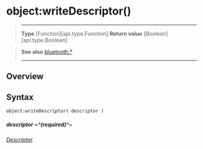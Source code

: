 # object:writeDescriptor()

> --------------------- ------------------------------------------------------------------------------------------
> __Type__              [Function][api.type.Function]
> __Return value__      [Boolean][api.type.Boolean]


> __See also__          [bluetooth.*](/plugin/bluetooth.md)
> --------------------- ------------------------------------------------------------------------------------------

## Overview

## Syntax

	object:writeDescriptor( descriptor )

##### descriptor ~^(required)^~
_[Descriptor](/plugin/bluetooth/type/Descriptor/index.md)._